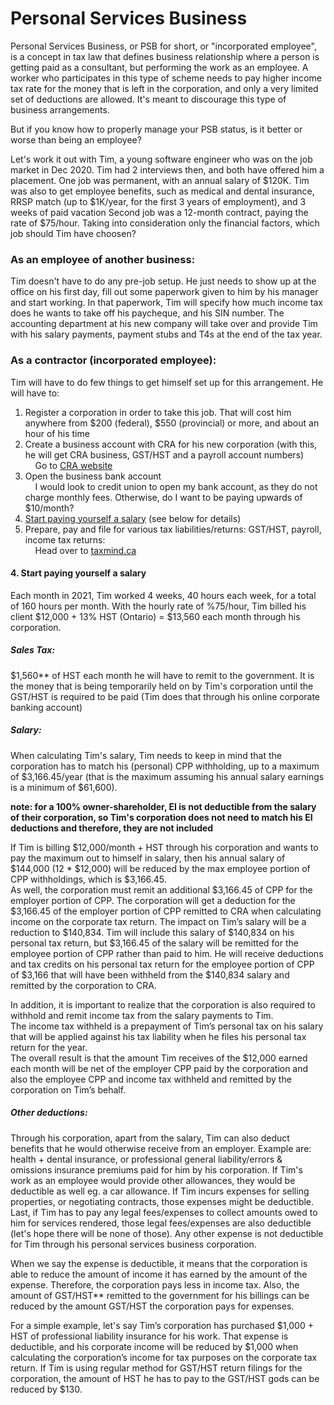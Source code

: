 # Personal Services Business

Personal Services Business, or PSB for short, or "incorporated employee", is a concept in tax law that defines business relationship where a person is getting paid as a consultant, but performing the work as an employee.  A worker who participates in this type of scheme needs to pay higher income tax rate for the money that is left in the corporation, and only a very limited set of deductions are allowed.  It's meant to discourage this type of business arrangements. 

But if you know how to properly manage your PSB status, is it better or worse than being an employee? 
 
Let's work it out with Tim, a young software engineer who was on the job market in Dec 2020. 
Tim had 2 interviews then, and both have offered him a placement. 
One job was permanent, with an annual salary of $120K. Tim was also to get employee benefits, such as medical and dental insurance, RRSP match (up to $1K/year, for the first 3 years of employment), and 3 weeks of paid vacation
Second job was a 12-month contract, paying the rate of $75/hour. 
Taking into consideration only the financial factors, which job should Tim have choosen?

### As an employee of another business:
 Tim doesn't have to do any pre-job setup. He just needs to show up at the office on his first day, fill out some paperwork given to him by his manager and start working.
In that paperwork, Tim will specify how much income tax does he wants to take off his paycheque, and his SIN number. 
The accounting department at his new company will take over and provide Tim with his salary payments, payment stubs and T4s at the end of the tax year.

### As a contractor (incorporated employee):
 Tim will have to do few things to get himself set up for this arrangement. 
He will have to:
1) Register a corporation in order to take this job. That will cost him anywhere from $200 (federal), $550 (provincial) or more, and about an hour of his time
2) Create a business account with CRA for his new corporation (with this, he will get CRA business, GST/HST and a payroll account numbers)   
&nbsp;&nbsp;&nbsp;&nbsp;Go to [CRA website](https://www.canada.ca/en/revenue-agency/services/tax/businesses/topics/registering-your-business/register.html)
3) Open the business bank account  
&nbsp;&nbsp;&nbsp;&nbsp;I would look to credit union to open my bank account, as they do not charge monthly fees. Otherwise, do I want to be paying upwards of $10/month?
4) [Start paying yourself a salary](####-4.-start-paying-yourself-a-salary) (see below for details)
5) Prepare, pay and file for various tax liabilities/returns: GST/HST, payroll, income tax returns:  
&nbsp;&nbsp;&nbsp;&nbsp;Head over to [taxmind.ca](https://taxmind.ca)


#### 4. Start paying yourself a salary
Each month in 2021, Tim worked 4 weeks, 40 hours each week, for a total of 160 hours per month. 
With the hourly rate of %75/hour, Tim billed his client $12,000 + 13% HST (Ontario) = $13,560 each month through his corporation. 
##### Sales Tax: 
$1,560** of HST each month he will have to remit to the government. 
It is the money that is being temporarily held on by Tim's corporation until the GST/HST is required to be paid (Tim does that through his online corporate banking account)

##### Salary:
When calculating Tim's salary, Tim needs to keep in mind that the corporation has to match his (personal) CPP withholding, up to a maximum of $3,166.45/year (that is the maximum assuming his annual salary earnings is a minimum of $61,600).  

**note: for a 100% owner-shareholder, EI is not deductible from the salary of their corporation, so Tim's corporation does not need to match his EI deductions and therefore, they are not included**  

If Tim is billing $12,000/month + HST through his corporation and wants to pay the maximum out to himself in salary, then his annual salary of $144,000 (12 * $12,000) will be reduced by the max employee portion of CPP withholdings, which is $3,166.45.  
As well, the corporation must remit an additional $3,166.45 of CPP for the employer portion of CPP. 
The corporation will get a deduction for the $3,166.45 of the employer portion of CPP remitted to CRA when calculating income on the corporate tax return.
The impact on Tim’s salary will be a reduction to $140,834. 
Tim will include this salary of $140,834 on his personal tax return, but $3,166.45 of the salary will be remitted for the employee portion of CPP rather than paid to him. 
He will receive deductions and tax credits on his personal tax return for the employee portion of CPP of $3,166 that will have been withheld from the $140,834 salary and remitted by the corporation to CRA.   

In addition, it is important to realize that the corporation is also required to withhold and remit income tax from the salary payments to Tim.  
The income tax withheld is a prepayment of Tim’s personal tax on his salary that will be applied against his tax liability when he files his personal tax return for the year.  
The overall result is that the amount Tim receives of the $12,000 earned each month will be net of the employer CPP paid by the corporation and also the employee CPP and income tax withheld and remitted by the corporation on Tim’s behalf. 
 
##### Other deductions: 
Through his corporation, apart from the salary, Tim can also deduct benefits that he would otherwise receive from an employer. 
Example are: health + dental insurance, or professional general liability/errors & omissions insurance premiums paid for him by his corporation.
If Tim's work as an employee would provide other allowances, they would be deductible as well eg. a car allowance. 
If Tim incurs expenses for selling properties, or negotiating contracts, those expenses might be deductible. 
Last, if Tim has to pay any legal fees/expenses to collect amounts owed to him for services rendered, those legal fees/expenses are also deductible (let's hope there will be none of those). 
Any other expense is not deductible for Tim through his personal services business corporation.

When we say the expense is deductible, it means that the corporation is able to reduce the amount of income it has earned by the amount of the expense. 
Therefore, the corporation pays less in income tax. 
Also, the amount of GST/HST** remitted to the government for his billings can be reduced by the amount GST/HST the corporation pays for expenses. 

For a simple example, let's say Tim’s corporation has purchased $1,000 + HST of professional liability insurance for his work. 
That expense is deductible, and his corporate income will be reduced by $1,000 when calculating the corporation’s income for tax purposes on the corporate tax return. 
If Tim is using regular method for GST/HST return filings for the corporation, the amount of HST he has to pay to the GST/HST gods can be reduced by $130. 

